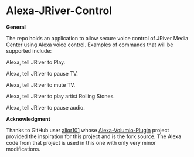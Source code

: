 # Alexa-JRiver-Control

**General**

The repo holds an application to allow secure voice control of JRiver Media Center using Alexa voice control.
Examples of commands that will be supported include:

Alexa, tell JRiver to Play.

Alexa, tell JRiver to pause TV.

Alexa, tell JRiver to mute TV.

Alexa, tell JRiver to play artist Rolling Stones.

Alexa, tell JRiver to pause audio.



**Acknowledgment**

Thanks to GitHub user [alior101](https://github.com/alior101) whose [Alexa-Volumio-Plugin](https://github.com/alior101/Alexa-Volumio-Plugin) project provided the inspiration for this project and is the fork source. The Alexa code from that project is used in this one with only very minor modifications.



